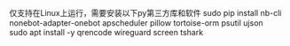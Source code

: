 仅支持在Linux上运行，需要安装以下py第三方库和软件
sudo pip install nb-cli nonebot-adapter-onebot apscheduler pillow tortoise-orm psutil ujson  
sudo apt install -y qrencode wireguard screen tshark  